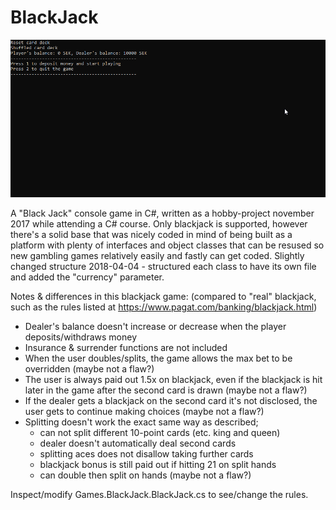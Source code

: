 # BlackJack
![Alt text](BlackJack.gif?raw=true "Preview")

A "Black Jack" console game in C#, written as a hobby-project november 2017 while attending a C# course. 
Only blackjack is supported, however there's a solid base that was nicely coded in mind of being built as a platform with plenty of interfaces and object classes that can be resused so new gambling games relatively easily and fastly can get coded.
Slightly changed structure 2018-04-04 - structured each class to have its own file and added the "currency" parameter.

Notes & differences in this blackjack game: (compared to "real" blackjack, such as the rules listed at https://www.pagat.com/banking/blackjack.html)
* Dealer's balance doesn't increase or decrease when the player deposits/withdraws money
* Insurance & surrender functions are not included
* When the user doubles/splits, the game allows the max bet to be overridden (maybe not a flaw?)
* The user is always paid out 1.5x on blackjack, even if the blackjack is hit later in the game after the second card is drawn (maybe not a flaw?)
* If the dealer gets a blackjack on the second card it's not disclosed, the user gets to continue making choices (maybe not a flaw?)
* Splitting doesn't work the exact same way as described; 
  - can not split different 10-point cards (etc. king and queen)
  - dealer doesn't automatically deal second cards
  - splitting aces does not disallow taking further cards
  - blackjack bonus is still paid out if hitting 21 on split hands 
  - can double then split on hands (maybe not a flaw?)

Inspect/modify Games.BlackJack.BlackJack.cs to see/change the rules.
